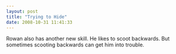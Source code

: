 ```yaml
---
layout: post
title: "Trying to Hide"
date: 2008-10-31 11:41:33
---
```

Rowan also has another new skill. He likes to scoot backwards. But sometimes scooting backwards can get him into trouble.  
  

